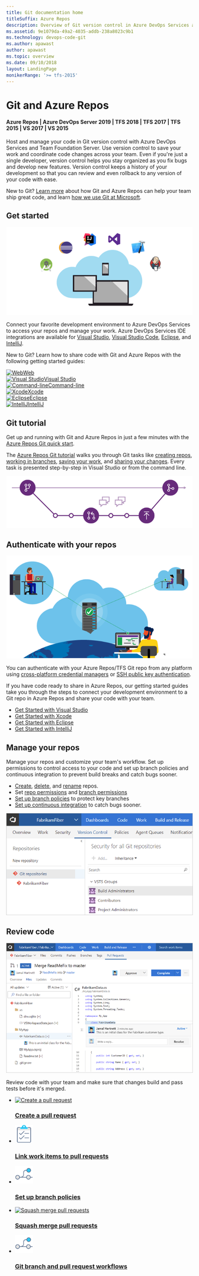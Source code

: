 ```yaml
---
title: Git documentation home
titleSuffix: Azure Repos 
description: Overview of Git version control in Azure DevOps Services and Team Foundation Server
ms.assetid: 9e1079da-49a2-4035-addb-238a8023c9b1
ms.technology: devops-code-git 
ms.author: apawast
author: apawast
ms.topic: overview
ms.date: 09/10/2018
layout: LandingPage
monikerRange: '>= tfs-2015'
---
```



# Git and Azure Repos

#### Azure Repos | Azure DevOps Server 2019 | TFS 2018 | TFS 2017 | TFS 2015 | VS 2017 | VS 2015

Host and manage your code in Git version control with Azure DevOps Services and Team Foundation Server. Use version control to save your work and coordinate code changes across your team. Even if you're just a single developer, version control helps you stay organized as you fix bugs and develop new features. Version control keeps a history of your development so that you can review and even rollback to any version of your code with ease.

New to Git? [Learn more](/azure/devops/learn/git/learn-git-with-team-services) about how Git and Azure Repos can help your team ship great code, and learn [how we use Git at Microsoft](/azure/devops/learn/devops-at-microsoft/use-git-microsoft).

## Get started

<div class="row">
<div class="col-sm-6 col-md-6">
<img src="media/overview/get-started-favorite-ide.png" alt="Use your favorite IDE with Azure Repos and Git"/>
</div>
<div class="col-sm-6 col-md-6">

<p>Connect your favorite development environment to Azure DevOps Services to access your repos and manage your work.
Azure DevOps Services IDE integrations are available for <a href="../../organizations/accounts/set-up-vs.md" data-raw-source="[Visual Studio](../../organizations/accounts/set-up-vs.md)">Visual Studio</a>, 
<a href="https://marketplace.visualstudio.com/items?itemName=ms-vsts.team" data-raw-source="[Visual Studio Code](https://marketplace.visualstudio.com/items?itemName=ms-vsts.team)">Visual Studio Code</a>, <a href="/azure/devops/java/download-eclipse-plug-in" data-raw-source="[Eclipse](/azure/devops/java/download-eclipse-plug-in)">Eclipse</a>, 
and <a href="/azure/devops/java/download-intellij-plug-in" data-raw-source="[IntelliJ](/azure/devops/java/download-intellij-plug-in)">IntelliJ</a>.</p>


<p>New to Git? Learn how to share code with Git and Azure Repos with the following getting started guides:</p>
</div>
</div>

<!--- All images are Placeholder --> 
<!-- Converting to icon48 format, this gets cleaner in YAML -->
<div class="ico48Case halfStack"><div class="ico48Link"><a href="create-new-repo.md"><img width="48" height="48" alt="Web" src="https://docs.microsoft.com/media/common/i_web.svg"><span>Web</span></a></div><div class="ico48Link"><a href="share-your-code-in-git-vs-2017.md"><img width="48" height="48" alt="Visual Studio" src="https://docs.microsoft.com/media/logos/logo_visual-studio.svg"><span>Visual Studio</span></a></div><div class="ico48Link"><a href="share-your-code-in-git-cmdline.md"><img width="48" height="48" alt="Command-line" src="https://docs.microsoft.com/media/common/i_cligeneric.svg"><span>Command-line</span></a></div><div class="ico48Link"><a href="share-your-code-in-git-xcode.md"><img width="48" height="48" alt="Xcode" src="https://docs.microsoft.com/media/logos/logo_xcode.svg"><span>Xcode</span></a></div><div class="ico48Link"><a href="share-your-code-in-git-eclipse.md"><img width="48" height="48" alt="Eclipse" src="https://docs.microsoft.com/media/logos/logo_eclipse.svg"><span>Eclipse</span></a></div>

<div class="ico48Link"><a href="create-repo-intellij.md"><img width="48" height="48" alt="IntelliJ" src="https://docs.microsoft.com/media/logos/logo_intellij.svg"><span>IntelliJ</span></a></div>

</div>

## Git tutorial

<div class="row">
<div class="col-sm-6 col-md-6">
<p>Get up and running with Git and Azure Repos in just a few minutes with the <a href="gitquickstart.md" data-raw-source="[Azure Repos Git quick start](gitquickstart.md)">Azure Repos Git quick start</a>.</p>

<p>The <a href="gitworkflow.md" data-raw-source="[Azure Repos Git tutorial](gitworkflow.md)">Azure Repos Git tutorial</a> walks you through Git tasks like <a href="creatingrepo.md" data-raw-source="[creating repos](creatingrepo.md)">creating repos</a>, <a href="branches.md" data-raw-source="[working in branches](branches.md)">working in branches</a>, <a href="commits.md" data-raw-source="[saving your work](commits.md)">saving your work</a>, and <a href="pushing.md" data-raw-source="[sharing your changes](pushing.md)">sharing your changes</a>. 
Every task is presented step-by-step in Visual Studio or from the command line.</p>
</div>
<div class="col-sm-6 col-md-6">
<img src="media/gitworkflow.png" alt="Azure Repos Git tutorial workflow"/>

</div>
</div>   

## Authenticate with your repos

<div class="row">
<div class="col-sm-6 col-md-6">

<img src="media/overview/IC839946.png" alt="Connect to Azure DevOps Services from anywhere"/><br/>
</div>

<div class="col-sm-6 col-md-6"> 

<p>You can authenticate with your Azure Repos/TFS Git repo from any platform using <a href="set-up-credential-managers.md" data-raw-source="[cross-platform credential managers](set-up-credential-managers.md)">cross-platform credential managers</a> or <a href="use-ssh-keys-to-authenticate.md" data-raw-source="[SSH public key authentication](use-ssh-keys-to-authenticate.md)">SSH public key authentication</a>.</p>

<p>If you have code ready to share in Azure Repos, our getting started guides take you through the steps to connect your development environment to a Git repo in Azure Repos and share your code with your team.</p>

<ul>
<li><a href="share-your-code-in-git-vs.md" data-raw-source="[Get Started with Visual Studio](share-your-code-in-git-vs.md)">Get Started with Visual Studio</a></li>
<li><a href="share-your-code-in-git-xcode.md" data-raw-source="[Get Started with Xcode](share-your-code-in-git-xcode.md)">Get Started with Xcode</a></li>
<li><a href="share-your-code-in-git-eclipse.md" data-raw-source="[Get Started with Eclipse](share-your-code-in-git-eclipse.md)">Get Started with Eclipse</a></li>
<li><a href="create-repo-intellij.md" data-raw-source="[Get Started with IntelliJ](create-repo-intellij.md)">Get Started with IntelliJ</a></li>
</ul>

</div>
</div>

## Manage your repos

<div class="row">
<div class="col-sm-6 col-md-6"> 
<p>Manage your repos and customize your team&#39;s workflow. Set up permissions to control access to your code and set up branch policies and continuous integration to prevent build breaks and catch bugs sooner.</p>

<ul>
<li><a href="create-new-repo.md" data-raw-source="[Create](create-new-repo.md)">Create</a>, <a href="delete-existing-repo.md" data-raw-source="[delete](delete-existing-repo.md)">delete</a>, and <a href="repo-rename.md" data-raw-source="[rename](repo-rename.md)">rename</a> repos.</li>
<li>Set <a href="../../organizations/security/permissions.md" data-raw-source="[repo permissions](../../organizations/security/permissions.md)">repo permissions</a> and <a href="branch-permissions.md" data-raw-source="[branch permissions](branch-permissions.md)">branch permissions</a></li>
<li><a href="branch-policies.md" data-raw-source="[Set up branch policies](branch-policies.md)">Set up branch policies</a> to protect key branches</li>
<li><a href="../../pipelines/build/triggers.md#ci-triggers" data-raw-source="[Set up continuous integration](../../pipelines/build/triggers.md#ci-triggers)">Set up continuous integration</a> to catch bugs sooner.</li>
</ul>

</div>
<div class="col-sm-6 col-md-6">

![Manage your code and repos from the web](media/overview/git-repos.png)

</div>
</div>

## Review code

<div class="row">
<div class="col-sm-6 col-md-6">

![Review code with pull requests in Azure DevOps Services and TFS](media/overview/pull-request.png)

</div>
<div class="col-sm-6 col-md-6"> 

<p>Review code with your team and make sure that changes build and pass tests before it&#39;s merged.</p>

<ul class="panelContent cardsFTitle">
    <li>
        <a href="pull-requests.md">
        <div class="cardSize">
            <div class="cardPadding">
                <div class="card">
                    <div class="cardImageOuter">
                        <div class="cardImage">
                            <img width="48" height="48" alt="Create a pull request" src="https://docs.microsoft.com/media/common/i_pull-request.svg" />
                        </div>
                    </div>
                    <div class="cardText">
                        <h3>Create a pull request</h3>
                    </div>
                </div>
            </div>
        </div>
        </a>
    </li>
    <li>
        <a href="pull-requests.md#link-work-items">
        <div class="cardSize">
            <div class="cardPadding">
                <div class="card">
                    <div class="cardImageOuter">
                        <div class="cardImage">
                            <img width="48" height="48" alt="Link work items to pull requests" src="../../media/index/i_tasks.svg" />
                        </div>
                    </div>
                    <div class="cardText">
                        <h3>Link work items to pull requests</h3>
                    </div>
                </div>
            </div>
        </div>
        </a>
    </li>
    <li>
        <a href="branch-policies.md#build-validation">
        <div class="cardSize">
            <div class="cardPadding">
                <div class="card">
                    <div class="cardImageOuter">
                        <div class="cardImage">
                            <img width="48" height="48" alt="Set up branch policies" src="../../media/index/i_branch-policies.svg" />
                        </div>
                    </div>
                    <div class="cardText">
                        <h3>Set up branch policies</h3>
                    </div>
                </div>
            </div>
        </div>
        </a>
    </li>
    <li>
        <a href="merging-with-squash.md">
        <div class="cardSize">
            <div class="cardPadding">
                <div class="card">
                    <div class="cardImageOuter">
                        <div class="cardImage">
                            <img width="48" height="48" alt="Squash merge pull requests" src="https://docs.microsoft.com/media/common/i_pull-request.svg" />
                        </div>
                    </div>
                    <div class="cardText">
                        <h3>Squash merge pull requests</h3>
                    </div>
                </div>
            </div>
        </div>
        </a>
    </li>
    <li>
        <a href="git-branching-guidance.md">
        <div class="cardSize">
            <div class="cardPadding">
                <div class="card">
                    <div class="cardImageOuter">
                        <div class="cardImage">
                            <img width="48" height="48" alt="Git branch and pull request workflows" src="../../media/index/i_branch-policies.svg" />
                        </div>
                    </div>
                    <div class="cardText">
                        <h3>Git branch and pull request workflows</h3>
                    </div>
                </div>
            </div>
        </div>
        </a>
    </li>
</ul>

</div>
</div>

